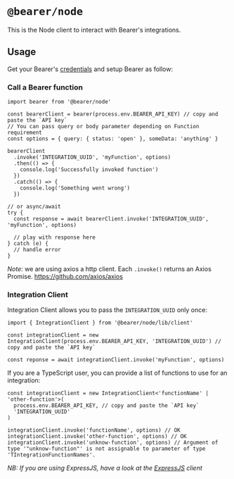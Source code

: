 # `@bearer/node`

This is the Node client to interact with Bearer's integrations.

## Usage

Get your Bearer's [credentials](https://app.bearer.sh/keys) and setup Bearer as follow:

### Call a Bearer function

```tsx
import bearer from '@bearer/node'

const bearerClient = bearer(process.env.BEARER_API_KEY) // copy and paste the `API key`
// You can pass query or body parameter depending on Function requirement
const options = { query: { status: 'open' }, someData: 'anything' }

bearerClient
  .invoke('INTEGRATION_UUID', 'myFunction', options)
  .then(() => {
    console.log('Successfully invoked function')
  })
  .catch(() => {
    console.log('Something went wrong')
  })

// or async/await
try {
  const response = await bearerClient.invoke('INTEGRATION_UUID', 'myFunction', options)

  // play with response here
} catch (e) {
  // handle error
}
```

_Note_: we are using axios a http client. Each `.invoke()` returns an Axios Promise. https://github.com/axios/axios

### Integration Client

Integration Client allows you to pass the `INTEGRATION_UUID` only once:

```tsx
import { IntegrationClient } from '@bearer/node/lib/client'

const integrationClient = new IntegrationClient(process.env.BEARER_API_KEY, 'INTEGRATION_UUID') // copy and paste the `API key`

const reponse = await integrationClient.invoke('myFunction', options)
```

If you are a TypeScript user, you can provide a list of functions to use for an integration:

```tsx
const integrationClient = new IntegrationClient<'functionName' | 'other-function'>(
  process.env.BEARER_API_KEY, // copy and paste the `API key`
  'INTEGRATION_UUID'
)

integrationClient.invoke('functionName', options) // OK
integrationClient.invoke('other-function', options) // OK
integrationClient.invoke('unknow-function', options) // Argument of type '"unknow-function"' is not assignable to parameter of type 'TIntegrationFunctionNames'.
```

_NB: If you are using ExpressJS, have a look at the [ExpressJS](https://github.com/Bearer/bearer/tree/master/packages/express) client_
